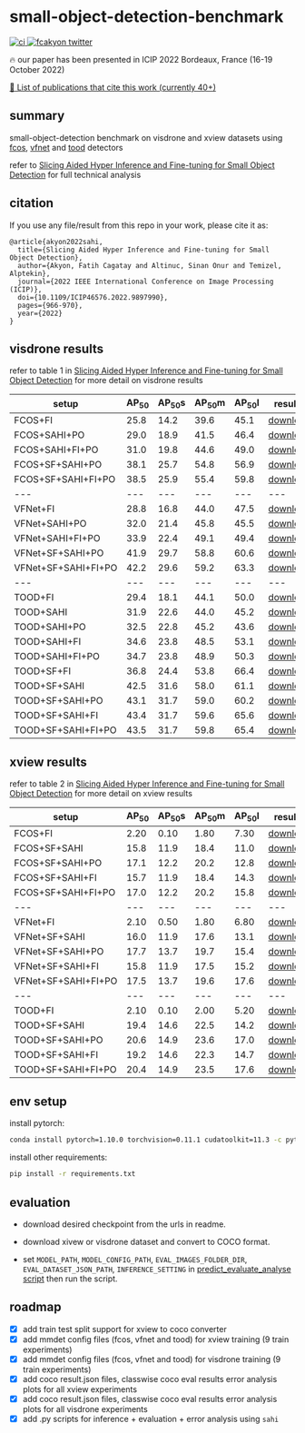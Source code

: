# small-object-detection-benchmark

<a href="https://ieeexplore.ieee.org/document/9897990"><img src="https://img.shields.io/badge/DOI-10.1109%2FICIP46576.2022.9897990-orange.svg" alt="ci">
<a href="https://twitter.com/fcakyon"><img src="https://img.shields.io/badge/twitter-fcakyon_-blue?logo=twitter&style=flat" alt="fcakyon twitter"></a>

🔥 our paper has been presented in ICIP 2022 Bordeaux, France (16-19 October 2022)

[📜 List of publications that cite this work (currently 40+)](https://scholar.google.com/scholar?hl=en&as_sdt=2005&sciodt=0,5&cites=14065474760484865747&scipsc=&q=&scisbd=1)

## summary

small-object-detection benchmark on visdrone and xview datasets using [fcos](https://arxiv.org/abs/1904.01355), [vfnet](https://arxiv.org/abs/1810.05943) and [tood](https://arxiv.org/abs/2108.07755) detectors

refer to [Slicing Aided Hyper Inference and Fine-tuning for Small Object Detection](https://ieeexplore.ieee.org/document/9897990) for full technical analysis

## citation

If you use any file/result from this repo in your work, please cite it as:

```
@article{akyon2022sahi,
  title={Slicing Aided Hyper Inference and Fine-tuning for Small Object Detection},
  author={Akyon, Fatih Cagatay and Altinuc, Sinan Onur and Temizel, Alptekin},
  journal={2022 IEEE International Conference on Image Processing (ICIP)},
  doi={10.1109/ICIP46576.2022.9897990},
  pages={966-970},
  year={2022}
}
```

## visdrone results

refer to table 1 in [Slicing Aided Hyper Inference and Fine-tuning for Small Object Detection](https://ieeexplore.ieee.org/document/9897990) for more detail on visdrone results

[fcos_fi_visdrone_results_url]: https://github.com/fcakyon/sahi-benchmark/releases/download/v0.0.1/fcos_fi_visdrone_results.zip
[fcos_sahi_po_visdrone_results_url]: https://github.com/fcakyon/sahi-benchmark/releases/download/v0.0.1/fcos_sahi_po_visdrone_results.zip
[fcos_sahi_fi_po_visdrone_results_url]: https://github.com/fcakyon/sahi-benchmark/releases/download/v0.0.1/fcos_sahi_fi_po_visdrone_results.zip
[fcos_sf_sahi_po_visdrone_results_url]: https://github.com/fcakyon/sahi-benchmark/releases/download/v0.0.1/fcos_sf_sahi_po_visdrone_results.zip
[fcos_sf_sahi_fi_po_visdrone_results_url]: https://github.com/fcakyon/sahi-benchmark/releases/download/v0.0.1/fcos_sf_sahi_fi_po_visdrone_results.zip

[vfnet_fi_visdrone_results_url]: https://github.com/fcakyon/sahi-benchmark/releases/download/v0.0.1/vfnet_fi_visdrone_results.zip
[vfnet_sahi_po_visdrone_results_url]: https://github.com/fcakyon/sahi-benchmark/releases/download/v0.0.1/vfnet_sahi_po_visdrone_results.zip
[vfnet_sahi_fi_po_visdrone_results_url]: https://github.com/fcakyon/sahi-benchmark/releases/download/v0.0.1/vfnet_sahi_fi_po_visdrone_results.zip
[vfnet_sf_sahi_po_visdrone_results_url]: https://github.com/fcakyon/sahi-benchmark/releases/download/v0.0.1/vfnet_sf_sahi_po_visdrone_results.zip
[vfnet_sf_sahi_fi_po_visdrone_results_url]: https://github.com/fcakyon/sahi-benchmark/releases/download/v0.0.1/vfnet_sf_sahi_fi_po_visdrone_results.zip

[tood_fi_visdrone_results_url]: https://github.com/fcakyon/sahi-benchmark/releases/download/v0.0.1/tood_fi_visdrone_results.zip
[tood_sahi_visdrone_results_url]: https://github.com/fcakyon/sahi-benchmark/releases/download/v0.0.1/tood_sahi_visdrone_results.zip
[tood_sahi_po_visdrone_results_url]: https://github.com/fcakyon/sahi-benchmark/releases/download/v0.0.1/tood_sahi_po_visdrone_results.zip
[tood_sahi_fi_visdrone_results_url]: https://github.com/fcakyon/sahi-benchmark/releases/download/v0.0.1/tood_sahi_fi_visdrone_results.zip
[tood_sahi_fi_po_visdrone_results_url]: https://github.com/fcakyon/sahi-benchmark/releases/download/v0.0.1/tood_sahi_fi_po_visdrone_results.zip

[tood_sf_fi_visdrone_results_url]: https://github.com/fcakyon/sahi-benchmark/releases/download/v0.0.1/tood_sf_fi_visdrone_results.zip
[tood_sf_sahi_visdrone_results_url]: https://github.com/fcakyon/sahi-benchmark/releases/download/v0.0.1/tood_sf_sahi_visdrone_results.zip
[tood_sf_sahi_po_visdrone_results_url]: https://github.com/fcakyon/sahi-benchmark/releases/download/v0.0.1/tood_sf_sahi_po_visdrone_results.zip
[tood_sf_sahi_fi_visdrone_results_url]: https://github.com/fcakyon/sahi-benchmark/releases/download/v0.0.1/tood_sf_sahi_fi_visdrone_results.zip
[tood_sf_sahi_fi_po_visdrone_results_url]: https://github.com/fcakyon/sahi-benchmark/releases/download/v0.0.1/tood_sf_sahi_fi_po_visdrone_results.zip

[tood_sf_visdrone_checkpoint_url]: https://github.com/fcakyon/sahi-benchmark/releases/download/v0.0.2/tood_sf_visdrone.pth
[fcos_sf_visdrone_checkpoint_url]: https://github.com/fcakyon/sahi-benchmark/releases/download/v0.0.2/fcos_sf_visdrone.pth

[my_twitter_url]: https://twitter.com/fcakyon

|setup |AP<sub>50</sub> |AP<sub>50</sub>s |AP<sub>50</sub>m |AP<sub>50</sub>l | results | checkpoints |
|--- |--- |--- |--- |--- |--- |--- |
|FCOS+FI |25.8 |14.2 |39.6 |45.1 | [download][fcos_fi_visdrone_results_url] | [request][my_twitter_url] |
|FCOS+SAHI+PO |29.0 |18.9 |41.5 |46.4 | [download][fcos_sahi_po_visdrone_results_url] | [request][my_twitter_url] |
|FCOS+SAHI+FI+PO |31.0 |19.8 |44.6 |49.0 | [download][fcos_sahi_fi_po_visdrone_results_url] | [request][my_twitter_url] |
|FCOS+SF+SAHI+PO |38.1 |25.7 |54.8 |56.9 | [download][fcos_sf_sahi_po_visdrone_results_url] | [download][fcos_sf_visdrone_checkpoint_url] |
|FCOS+SF+SAHI+FI+PO |38.5 |25.9 |55.4 |59.8 | [download][fcos_sf_sahi_fi_po_visdrone_results_url] | [download][fcos_sf_visdrone_checkpoint_url] |
|--- |--- |--- |--- |--- |--- |--- |
|VFNet+FI |28.8 |16.8 |44.0 |47.5 | [download][vfnet_fi_visdrone_results_url] | [request][my_twitter_url] |
|VFNet+SAHI+PO |32.0 |21.4 |45.8 |45.5 | [download][vfnet_sahi_po_visdrone_results_url] | [request][my_twitter_url] |
|VFNet+SAHI+FI+PO |33.9 |22.4 |49.1 |49.4 | [download][vfnet_sahi_fi_po_visdrone_results_url] | [request][my_twitter_url] |
|VFNet+SF+SAHI+PO |41.9 |29.7 |58.8 |60.6 | [download][vfnet_sf_sahi_po_visdrone_results_url] | [request][my_twitter_url] |
|VFNet+SF+SAHI+FI+PO |42.2 |29.6 |59.2 |63.3 | [download][vfnet_sf_sahi_fi_po_visdrone_results_url] | [request][my_twitter_url] |
|--- |--- |--- |--- |--- |--- |--- |
|TOOD+FI |29.4 |18.1 |44.1 |50.0 | [download][tood_fi_visdrone_results_url] | [request][my_twitter_url] |
|TOOD+SAHI |31.9 |22.6 |44.0 |45.2 | [download][tood_sahi_visdrone_results_url] | [request][my_twitter_url] |
|TOOD+SAHI+PO |32.5 |22.8 |45.2 |43.6 | [download][tood_sahi_po_visdrone_results_url] | [request][my_twitter_url] |
|TOOD+SAHI+FI |34.6 |23.8 |48.5 |53.1 | [download][tood_sahi_fi_visdrone_results_url] | [request][my_twitter_url] |
|TOOD+SAHI+FI+PO |34.7 |23.8 |48.9 |50.3| [download][tood_sahi_fi_po_visdrone_results_url] | [request][my_twitter_url] |
|TOOD+SF+FI |36.8 |24.4 |53.8 |66.4 | [download][tood_sf_fi_visdrone_results_url] | [download][tood_sf_visdrone_checkpoint_url] |
|TOOD+SF+SAHI |42.5 |31.6 |58.0 |61.1 | [download][tood_sf_sahi_visdrone_results_url] | [download][tood_sf_visdrone_checkpoint_url] |
|TOOD+SF+SAHI+PO |43.1 |31.7 |59.0 |60.2 | [download][tood_sf_sahi_po_visdrone_results_url] | [download][tood_sf_visdrone_checkpoint_url] |
|TOOD+SF+SAHI+FI |43.4 |31.7 |59.6 |65.6 | [download][tood_sf_sahi_fi_visdrone_results_url] | [download][tood_sf_visdrone_checkpoint_url] |
|TOOD+SF+SAHI+FI+PO |43.5 |31.7 |59.8 |65.4 | [download][tood_sf_sahi_fi_po_visdrone_results_url] | [download][tood_sf_visdrone_checkpoint_url] |

## xview results

refer to table 2 in [Slicing Aided Hyper Inference and Fine-tuning for Small Object Detection](https://ieeexplore.ieee.org/document/9897990) for more detail on xview results

[fcos_fi_xview_results_url]: https://github.com/fcakyon/sahi-benchmark/releases/download/v0.0.1/fcos_fi_xview_results.zip
[fcos_sf_sahi_xview_results_url]: https://github.com/fcakyon/sahi-benchmark/releases/download/v0.0.1/fcos_sf_sahi_xview_results.zip
[fcos_sf_sahi_fi_xview_results_url]: https://github.com/fcakyon/sahi-benchmark/releases/download/v0.0.1/fcos_sf_sahi_fi_xview_results.zip
[fcos_sf_sahi_fi_po_xview_results_url]: https://github.com/fcakyon/sahi-benchmark/releases/download/v0.0.1/fcos_sf_sahi_fi_op_xview_results.zip
[fcos_sf_sahi_po_xview_results_url]: https://github.com/fcakyon/sahi-benchmark/releases/download/v0.0.1/fcos_sf_sahi_op_xview_results.zip

[vfnet_fi_xview_results_url]: https://github.com/fcakyon/sahi-benchmark/releases/download/v0.0.1/vfnet_fi_xview_results.zip
[vfnet_sf_sahi_xview_results_url]: https://github.com/fcakyon/sahi-benchmark/releases/download/v0.0.1/vfnet_sf_sahi_xview_results.zip
[vfnet_sf_sahi_fi_xview_results_url]: https://github.com/fcakyon/sahi-benchmark/releases/download/v0.0.1/vfnet_sf_sahi_fi_xview_results.zip
[vfnet_sf_sahi_fi_po_xview_results_url]: https://github.com/fcakyon/sahi-benchmark/releases/download/v0.0.1/vfnet_sf_sahi_fi_op_xview_results.zip
[vfnet_sf_sahi_po_xview_results_url]: https://github.com/fcakyon/sahi-benchmark/releases/download/v0.0.1/vfnet_sf_sahi_op_xview_results.zip

[tood_fi_xview_results_url]: https://github.com/fcakyon/sahi-benchmark/releases/download/v0.0.1/tood_fi_xview_results.zip
[tood_sf_sahi_xview_results_url]: https://github.com/fcakyon/sahi-benchmark/releases/download/v0.0.1/tood_sf_sahi_xview_results.zip
[tood_sf_sahi_fi_xview_results_url]: https://github.com/fcakyon/sahi-benchmark/releases/download/v0.0.1/tood_sf_sahi_fi_xview_results.zip
[tood_sf_sahi_fi_po_xview_results_url]: https://github.com/fcakyon/sahi-benchmark/releases/download/v0.0.1/tood_sf_sahi_fi_op_xview_results.zip
[tood_sf_sahi_po_xview_results_url]: https://github.com/fcakyon/sahi-benchmark/releases/download/v0.0.1/tood_sf_sahi_op_xview_results.zip

[fcos_sf_xview_checkpoint_url]: https://github.com/fcakyon/sahi-benchmark/releases/download/v0.0.2/fcos_sf_xview.pth
[vfnet_sf_xview_checkpoint_url]: https://github.com/fcakyon/sahi-benchmark/releases/download/v0.0.2/vfnet_sf_xview.pth
[tood_sf_xview_checkpoint_url]: https://github.com/fcakyon/sahi-benchmark/releases/download/v0.0.2/tood_sf_xview.pth

|setup |AP<sub>50</sub> |AP<sub>50</sub>s |AP<sub>50</sub>m |AP<sub>50</sub>l | results | checkpoints |
|--- |--- |--- |--- |--- |--- |--- |
|FCOS+FI |2.20 |0.10 |1.80 |7.30 | [download][fcos_fi_xview_results_url] | [request][my_twitter_url] |
|FCOS+SF+SAHI |15.8 |11.9 |18.4 |11.0 | [download][fcos_sf_sahi_xview_results_url] | [download][fcos_sf_xview_checkpoint_url] |
|FCOS+SF+SAHI+PO |17.1 |12.2 |20.2 |12.8 | [download][fcos_sf_sahi_po_xview_results_url] | [download][fcos_sf_xview_checkpoint_url] |
|FCOS+SF+SAHI+FI |15.7 |11.9 |18.4 |14.3 | [download][fcos_sf_sahi_fi_xview_results_url] | [download][fcos_sf_xview_checkpoint_url] |
|FCOS+SF+SAHI+FI+PO |17.0 |12.2 |20.2 |15.8 | [download][fcos_sf_sahi_fi_po_xview_results_url] | [download][fcos_sf_xview_checkpoint_url] |
|--- |--- |--- |--- |--- |--- |--- |
|VFNet+FI |2.10 |0.50 |1.80 |6.80 | [download][vfnet_fi_xview_results_url] | [request][my_twitter_url] |
|VFNet+SF+SAHI | 16.0 |11.9 |17.6 |13.1 | [download][vfnet_sf_sahi_xview_results_url] | [download][vfnet_sf_xview_checkpoint_url] |
|VFNet+SF+SAHI+PO |17.7| 13.7 |19.7 |15.4 | [download][vfnet_sf_sahi_po_xview_results_url] | [download][vfnet_sf_xview_checkpoint_url] |
|VFNet+SF+SAHI+FI |15.8 |11.9 |17.5 |15.2 | [download][vfnet_sf_sahi_fi_xview_results_url] | [download][vfnet_sf_xview_checkpoint_url] |
|VFNet+SF+SAHI+FI+PO |17.5 |13.7 |19.6 |17.6 | [download][vfnet_sf_sahi_fi_po_xview_results_url] | [download][vfnet_sf_xview_checkpoint_url] |
|--- |--- |--- |--- |--- |--- |--- |
|TOOD+FI |2.10 |0.10 |2.00 |5.20 | [download][tood_fi_xview_results_url] | [request][my_twitter_url] |
|TOOD+SF+SAHI |19.4 |14.6 |22.5 |14.2 | [download][tood_sf_sahi_xview_results_url] | [download][tood_sf_xview_checkpoint_url] |
|TOOD+SF+SAHI+PO |20.6 |14.9 |23.6 |17.0 | [download][tood_sf_sahi_po_xview_results_url] | [download][tood_sf_xview_checkpoint_url] |
|TOOD+SF+SAHI+FI |19.2 |14.6 |22.3 |14.7 | [download][tood_sf_sahi_fi_xview_results_url] | [download][tood_sf_xview_checkpoint_url] |
|TOOD+SF+SAHI+FI+PO |20.4 |14.9 |23.5 |17.6 | [download][tood_sf_sahi_fi_po_xview_results_url] | [download][tood_sf_xview_checkpoint_url] |

## env setup

install pytorch:

```bash
conda install pytorch=1.10.0 torchvision=0.11.1 cudatoolkit=11.3 -c pytorch
```

install other requirements:

```bash
pip install -r requirements.txt
```

## evaluation

- download desired checkpoint from the urls in readme.

- download xivew or visdrone dataset and convert to COCO format.

- set `MODEL_PATH`, `MODEL_CONFIG_PATH`, `EVAL_IMAGES_FOLDER_DIR`, `EVAL_DATASET_JSON_PATH`, `INFERENCE_SETTING` in [predict_evaluate_analyse script](eval_tools/predict_evaluate_analyse.py) then run the script.

## roadmap

- [x] add train test split support for xview to coco converter
- [x] add mmdet config files (fcos, vfnet and tood) for xview training (9 train experiments)
- [x] add mmdet config files (fcos, vfnet and tood) for visdrone training (9 train experiments)
- [x] add coco result.json files, classwise coco eval results error analysis plots for all xview experiments
- [x] add coco result.json files, classwise coco eval results error analysis plots for all visdrone experiments
- [X] add .py scripts for inference + evaluation + error analysis using `sahi`

